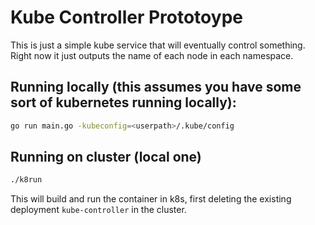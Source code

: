 # Kube Controller Prototoype

This is just a simple kube service that will eventually control something. Right now it just outputs the name of each node in each namespace.

## Running locally (this assumes you have some sort of kubernetes running locally):

```bash
go run main.go -kubeconfig=<userpath>/.kube/config
```

## Running on cluster (local one)

```bash
./k8run
```

This will build and run the container in k8s, first deleting the existing deployment `kube-controller` in the cluster.